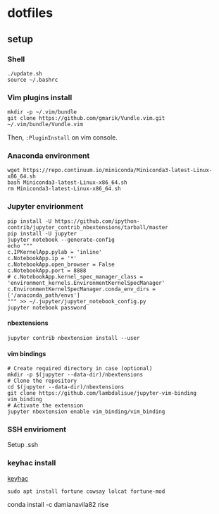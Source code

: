 # dotfiles

## setup
### Shell
```
./update.sh
source ~/.bashrc
```

### Vim plugins install
```
mkdir -p ~/.vim/bundle
git clone https://github.com/gmarik/Vundle.vim.git ~/.vim/bundle/Vundle.vim
```

Then, `:PluginInstall` on vim console.

### Anaconda environment
```
wget https://repo.continuum.io/miniconda/Miniconda3-latest-Linux-x86_64.sh
bash Miniconda3-latest-Linux-x86_64.sh
rm Miniconda3-latest-Linux-x86_64.sh
```

### Jupyter envirionment
```
pip install -U https://github.com/ipython-contrib/jupyter_contrib_nbextensions/tarball/master
pip install -U jupyter
jupyter notebook --generate-config
echo """
c.IPKernelApp.pylab = 'inline'
c.NotebookApp.ip = '*'
c.NotebookApp.open_browser = False
c.NotebookApp.port = 8888
# c.NotebookApp.kernel_spec_manager_class = 'environment_kernels.EnvironmentKernelSpecManager'
c.EnvironmentKernelSpecManager.conda_env_dirs = ['/anaconda_path/envs']
""" >> ~/.jupyter/jupyter_notebook_config.py
jupyter notebook password
```

#### nbextensions
```
jupyter contrib nbextension install --user
```

#### vim bindings
```
# Create required directory in case (optional)
mkdir -p $(jupyter --data-dir)/nbextensions
# Clone the repository
cd $(jupyter --data-dir)/nbextensions
git clone https://github.com/lambdalisue/jupyter-vim-binding vim_binding
# Activate the extension
jupyter nbextension enable vim_binding/vim_binding
```

### SSH envirioment
Setup .ssh

### keyhac install
<a href='https://sites.google.com/site/craftware/keyhac-en'>keyhac</a>

```
sudo apt install fortune cowsay lolcat fortune-mod
```

conda install -c damianavila82 rise
